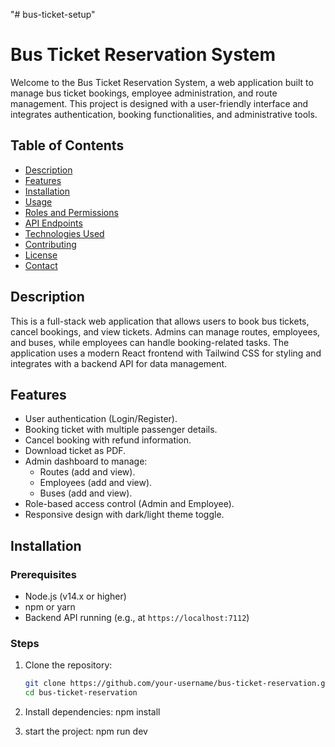 "# bus-ticket-setup" 
# Bus Ticket Reservation System

Welcome to the Bus Ticket Reservation System, a web application built to manage bus ticket bookings, employee administration, and route management. This project is designed with a user-friendly interface and integrates authentication, booking functionalities, and administrative tools.

## Table of Contents
- [Description](#description)
- [Features](#features)
- [Installation](#installation)
- [Usage](#usage)
- [Roles and Permissions](#roles-and-permissions)
- [API Endpoints](#api-endpoints)
- [Technologies Used](#technologies-used)
- [Contributing](#contributing)
- [License](#license)
- [Contact](#contact)

## Description
This is a full-stack web application that allows users to book bus tickets, cancel bookings, and view tickets. Admins can manage routes, employees, and buses, while employees can handle booking-related tasks. The application uses a modern React frontend with Tailwind CSS for styling and integrates with a backend API for data management.

## Features
- User authentication (Login/Register).
- Booking ticket with multiple passenger details.
- Cancel booking with refund information.
- Download ticket as PDF.
- Admin dashboard to manage:
  - Routes (add and view).
  - Employees (add and view).
  - Buses (add and view).
- Role-based access control (Admin and Employee).
- Responsive design with dark/light theme toggle.

## Installation

### Prerequisites
- Node.js (v14.x or higher)
- npm or yarn
- Backend API running (e.g., at `https://localhost:7112`)

### Steps
1. Clone the repository:
   ```bash
   git clone https://github.com/your-username/bus-ticket-reservation.git
   cd bus-ticket-reservation

2. Install dependencies:
npm install

3. start the project:
npm run dev
    